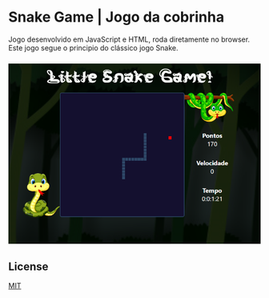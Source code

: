 # Snake Game | Jogo da cobrinha

Jogo desenvolvido em JavaScript e HTML, roda diretamente no browser.
Este jogo segue o principio do clássico jogo Snake.

###

![Imagem do game SnakeGame](<./assets/LittleSnakeGame.png>)

###

## License
[MIT](https://choosealicense.com/licenses/mit/)